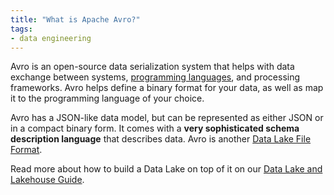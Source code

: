 ```yaml
---
title: "What is Apache Avro?"
tags:
- data engineering
---
```

Avro is an open-source data serialization system that helps with data exchange between systems, [programming languages](term/programming%20languages.md), and processing frameworks. Avro helps define a binary format for your data, as well as map it to the programming language of your choice.

Avro has a JSON-like data model, but can be represented as either JSON or in a compact binary form. It comes with a **very sophisticated schema description language** that describes data. Avro is another [Data Lake File Format](term/data%20lake%20file%20format.md).

Read more about how to build a Data Lake on top of it on our [Data Lake and Lakehouse Guide](https://airbyte.com/blog/data-lake-lakehouse-guide-powered-by-table-formats-delta-lake-iceberg-hudi).